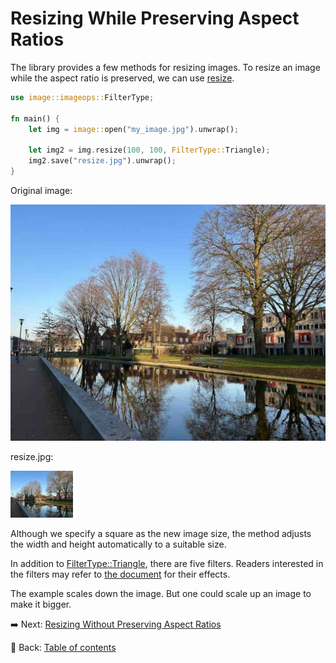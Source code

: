 # Resizing While Preserving Aspect Ratios

The library provides a few methods for resizing images.
To resize an image while the aspect ratio is preserved, we can use [resize](https://docs.rs/image/latest/image/enum.DynamicImage.html#method.resize).

```rust
use image::imageops::FilterType;

fn main() {
    let img = image::open("my_image.jpg").unwrap();
    
    let img2 = img.resize(100, 100, FilterType::Triangle);
    img2.save("resize.jpg").unwrap();
}
```

Original image:

![my_image](./image/my_image.jpg)

resize.jpg:

![resize](./image/resize.jpg)

Although we specify a square as the new image size, the method adjusts the width and height automatically to a suitable size.

In addition to [FilterType::Triangle](https://docs.rs/image/latest/image/imageops/enum.FilterType.html#variant.Triangle), there are five filters.
Readers interested in the filters may refer to [the document](https://docs.rs/image/latest/image/imageops/enum.FilterType.html) for their effects.

The example scales down the image.
But one could scale up an image to make it bigger.

:arrow_right:  Next: [Resizing Without Preserving Aspect Ratios](./resizing_without_preserving_aspect_ratios.md)

:blue_book: Back: [Table of contents](./../README.md)

